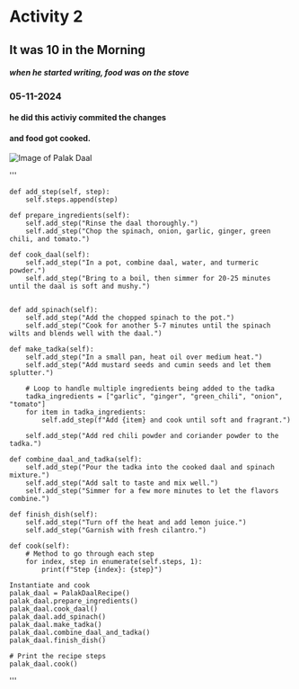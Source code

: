 # Activity 2
## It was 10 in the Morning
##### when he started writing, food was on the stove
### 05-11-2024 
#### he did this activiy commited the changes 
#### and food got cooked. 

![Image of Palak Daal](https://www.indianhealthyrecipes.com/wp-content/uploads/2021/09/dal-palak-spinach-dal.webp)

''' 

    def add_step(self, step):
        self.steps.append(step)
    
    def prepare_ingredients(self):
        self.add_step("Rinse the daal thoroughly.")
        self.add_step("Chop the spinach, onion, garlic, ginger, green chili, and tomato.")
    
    def cook_daal(self):
        self.add_step("In a pot, combine daal, water, and turmeric powder.")
        self.add_step("Bring to a boil, then simmer for 20-25 minutes until the daal is soft and mushy.")

   
    def add_spinach(self):
        self.add_step("Add the chopped spinach to the pot.")
        self.add_step("Cook for another 5-7 minutes until the spinach wilts and blends well with the daal.")
  
    def make_tadka(self):
        self.add_step("In a small pan, heat oil over medium heat.")
        self.add_step("Add mustard seeds and cumin seeds and let them splutter.")
        
        # Loop to handle multiple ingredients being added to the tadka
        tadka_ingredients = ["garlic", "ginger", "green_chili", "onion", "tomato"]
        for item in tadka_ingredients:
            self.add_step(f"Add {item} and cook until soft and fragrant.")
        
        self.add_step("Add red chili powder and coriander powder to the tadka.")
    
    def combine_daal_and_tadka(self):
        self.add_step("Pour the tadka into the cooked daal and spinach mixture.")
        self.add_step("Add salt to taste and mix well.")
        self.add_step("Simmer for a few more minutes to let the flavors combine.")
    
    def finish_dish(self):
        self.add_step("Turn off the heat and add lemon juice.")
        self.add_step("Garnish with fresh cilantro.")
    
    def cook(self):
        # Method to go through each step
        for index, step in enumerate(self.steps, 1):
            print(f"Step {index}: {step}")
    
    Instantiate and cook
    palak_daal = PalakDaalRecipe()
    palak_daal.prepare_ingredients()
    palak_daal.cook_daal()
    palak_daal.add_spinach()
    palak_daal.make_tadka()
    palak_daal.combine_daal_and_tadka()
    palak_daal.finish_dish()
    
    # Print the recipe steps
    palak_daal.cook()

'''
